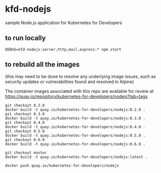 # kfd-nodejs

sample Node.js application for Kubernetes for Developers

## to run locally

    DEBUG=kfd-nodejs:server,http,mail,express:* npm start

## to rebuild all the images

(this may need to be done to resolve any underlying image issues, such
as security updates or vulnerabilities found and resolved in Alpine)

The container images associated with this repo are available for review at
https://quay.io/repository/kubernetes-for-developers/nodejs?tab=tags

    git checkout 0.2.0
    docker build -t quay.io/kubernetes-for-developers/nodejs:0.2.0 .
    git checkout 0.3.0
    docker build -t quay.io/kubernetes-for-developers/nodejs:0.3.0 .
    git checkout 0.4.0
    docker build -t quay.io/kubernetes-for-developers/nodejs:0.4.0 .
    git checkout 0.5.0
    docker build -t quay.io/kubernetes-for-developers/nodejs:0.5.0 .
    git checkout 0.6.0
    docker build -t quay.io/kubernetes-for-developers/nodejs:0.6.0 .

    git checkout master
    docker build -t quay.io/kubernetes-for-developers/nodejs:latest .

    docker push quay.io/kubernetes-for-developers/nodejs
